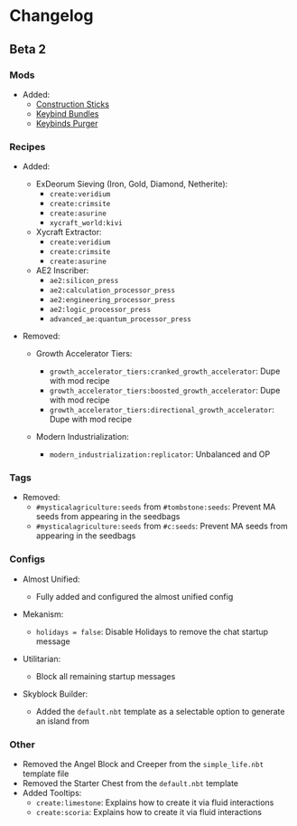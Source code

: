 ﻿# Changelog

## Beta 2

### Mods

- Added:
  - [Construction Sticks](https://www.curseforge.com/minecraft/mc-mods/construction-sticks)
  - [Keybind Bundles](https://www.curseforge.com/minecraft/mc-mods/keybind-bundles)
  - [Keybinds Purger](https://www.curseforge.com/minecraft/mc-mods/keybindspurger)

### Recipes

- Added:
  - ExDeorum Sieving (Iron, Gold, Diamond, Netherite):
      - `create:veridium`
      - `create:crimsite`
      - `create:asurine`
      - `xycraft_world:kivi`
  - Xycraft Extractor:
      - `create:veridium`
      - `create:crimsite`
      - `create:asurine`
  - AE2 Inscriber:
    - `ae2:silicon_press`
    - `ae2:calculation_processor_press`
    - `ae2:engineering_processor_press`
    - `ae2:logic_processor_press`
    - `advanced_ae:quantum_processor_press`

- Removed:
  - Growth Accelerator Tiers:
    - `growth_accelerator_tiers:cranked_growth_accelerator`: Dupe with mod recipe
    - `growth_accelerator_tiers:boosted_growth_accelerator`: Dupe with mod recipe
    - `growth_accelerator_tiers:directional_growth_accelerator`: Dupe with mod recipe

  - Modern Industrialization:
    - `modern_industrialization:replicator`: Unbalanced and OP

### Tags

- Removed:
  - `#mysticalagriculture:seeds` from `#tombstone:seeds`: Prevent MA seeds from appearing in the seedbags
  - `#mysticalagriculture:seeds` from `#c:seeds`: Prevent MA seeds from appearing in the seedbags

### Configs

- Almost Unified:
  - Fully added and configured the almost unified config
  
- Mekanism:
  - `holidays = false`: Disable Holidays to remove the chat startup message

- Utilitarian:
  - Block all remaining startup messages

- Skyblock Builder:
  - Added the `default.nbt` template as a selectable option to generate an island from

### Other

- Removed the Angel Block and Creeper from the `simple_life.nbt` template file
- Removed the Starter Chest from the `default.nbt` template
- Added Tooltips:
  - `create:limestone`: Explains how to create it via fluid interactions
  - `create:scoria`: Explains how to create it via fluid interactions

